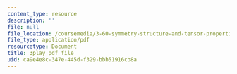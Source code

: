 ```yaml
---
content_type: resource
description: ''
file: null
file_location: /coursemedia/3-60-symmetry-structure-and-tensor-properties-of-materials-fall-2005/ca9e4e8c347e445df329bbb51916cb8a_Vyf-lQjk0rY.pdf
file_type: application/pdf
resourcetype: Document
title: 3play pdf file
uid: ca9e4e8c-347e-445d-f329-bbb51916cb8a
---
```

